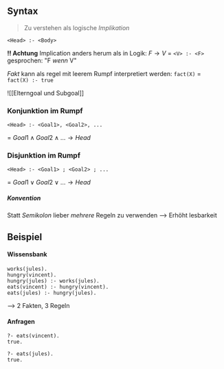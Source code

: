 ## Syntax
> Zu verstehen als logische _Implikation_
```
<Head> :- <Body>
```
**!! Achtung** Implication anders herum als in Logik:
$F \rightarrow V$ = `<V> :- <F>`
gesprochen: "F _wenn_ V"

_Fakt_  kann als regel mit leerem Rumpf interpretiert werden:
`fact(X)` = `fact(X) :- true`

![[Elterngoal und Subgoal]]
### Konjunktion im Rumpf
```
<Head> :- <Goal1>, <Goal2>, ...
```
= $Goal1 \land Goal2 \land ... \rightarrow Head$

### Disjunktion im Rumpf
```
<Head> :- <Goal1> ; <Goal2> ; ...
```
= $Goal1 \lor Goal2 \lor ... \rightarrow Head$

##### Konvention
Statt _Semikolon_ lieber _mehrere_ Regeln zu verwenden --> Erhöht lesbarkeit

## Beispiel
#### Wissensbank
```
works(jules).
hungry(vincent).
hungry(jules) :- works(jules).
eats(vincent) :- hungry(vincent).
eats(jules) :- hungry(jules).
```
--> 2 Fakten, 3 Regeln

#### Anfragen
```
?- eats(vincent).
true.

?- eats(jules).
true.
```
